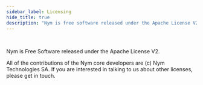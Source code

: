 ```yaml
---
sidebar_label: Licensing
hide_title: true 
description: "Nym is free software released under the Apache License V2"
---
```


<br />

Nym is Free Software released under the Apache License V2.

All of the contributions of the Nym core developers are (c) Nym Technologies SA. If you are interested in talking to us about other licenses, please get in touch.
